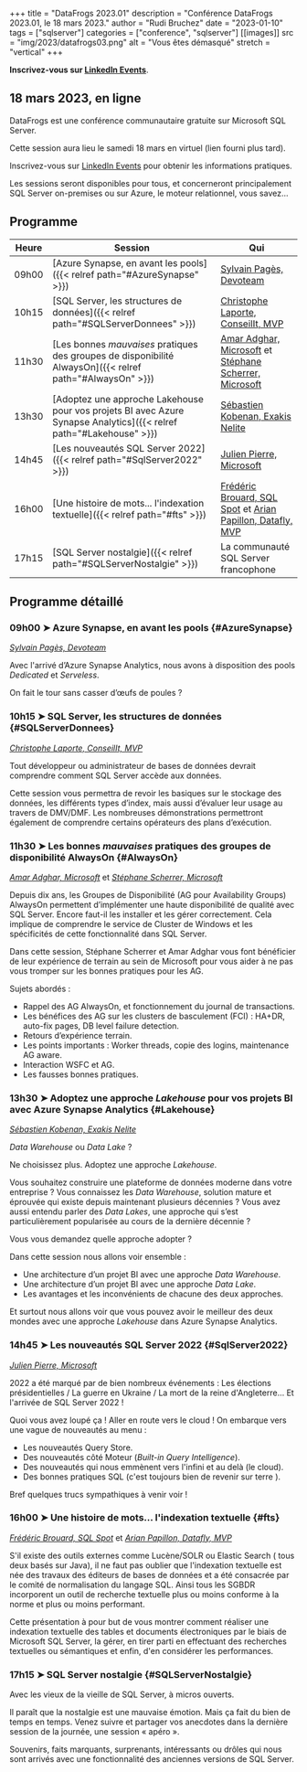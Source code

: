 +++
title = "DataFrogs 2023.01"
description = "Conférence DataFrogs 2023.01, le 18 mars 2023."
author = "Rudi Bruchez"
date = "2023-01-10"
tags = ["sqlserver"]
categories = ["conference", "sqlserver"]
[[images]]
  src = "img/2023/datafrogs03.png"
  alt = "Vous êtes démasqué"
  stretch = "vertical"
+++

**Inscrivez-vous sur [LinkedIn Events](https://www.linkedin.com/events/datafrogs2023-017018305962641874944/)**.

<!--more-->

## 18 mars 2023, en ligne

DataFrogs est une conférence communautaire gratuite sur Microsoft SQL Server.

Cette session aura lieu le samedi 18 mars en virtuel (lien fourni plus tard).

Inscrivez-vous sur [LinkedIn Events](https://www.linkedin.com/events/datafrogs2023-017018305962641874944/) pour obtenir les informations pratiques.

Les sessions seront disponibles pour tous, et concerneront principalement SQL Server on-premises ou sur Azure, le moteur relationnel, vous savez...

## Programme

| Heure | Session | Qui |
| -------- | ------ | ------ |
| 09h00 | [Azure Synapse, en avant les pools]({{< relref path="#AzureSynapse" >}}) | [Sylvain Pagès, Devoteam](https://www.linkedin.com/in/sylvain-pag%C3%A8s-2b5170107/) |
| 10h15 | [SQL Server, les structures de données]({{< relref path="#SQLServerDonnees" >}}) | [Christophe Laporte, ConseilIt, MVP](https://www.linkedin.com/in/christophelaporte/) |
| 11h30 | [Les bonnes _mauvaises_ pratiques des groupes de disponibilité AlwaysOn]({{< relref path="#AlwaysOn" >}}) | [Amar Adghar, Microsoft](https://www.linkedin.com/in/amar-adghar-22b300155/) et [Stéphane Scherrer, Microsoft](https://www.linkedin.com/in/stephanescherrer/) |
| 13h30 | [Adoptez une approche Lakehouse pour vos projets BI avec Azure Synapse Analytics]({{< relref path="#Lakehouse" >}}) | [Sébastien Kobenan, Exakis Nelite](https://www.linkedin.com/in/sebastien-kobenan/) |
| 14h45 | [Les nouveautés SQL Server 2022]({{< relref path="#SqlServer2022" >}}) | [Julien Pierre, Microsoft](https://www.linkedin.com/in/julien-pierre-15782127/) |
| 16h00 | [Une histoire de mots... l'indexation textuelle]({{< relref path="#fts" >}}) | [Frédéric Brouard, SQL Spot](https://www.linkedin.com/in/frederic-brouard-alias-sqlpro-914761) et [Arian Papillon, Datafly, MVP](https://www.linkedin.com/in/arianpapillon/) |
| 17h15 | [SQL Server nostalgie]({{< relref path="#SQLServerNostalgie" >}}) | La communauté SQL Server francophone |
## Programme détaillé

### 09h00 &#10148; Azure Synapse, en avant les pools {#AzureSynapse}

[_Sylvain Pagès, Devoteam_](https://www.linkedin.com/in/sylvain-pag%C3%A8s-2b5170107/)

Avec l'arrivé d’Azure Synapse Analytics, nous avons à disposition des pools _Dedicated_ et _Serveless_.

On fait le tour sans casser d’œufs de poules ?

### 10h15 &#10148; SQL Server, les structures de données {#SQLServerDonnees}

[_Christophe Laporte, ConseilIt, MVP_](https://www.linkedin.com/in/christophelaporte/)

Tout développeur ou administrateur de bases de données devrait comprendre comment SQL Server accède aux données.

Cette session vous permettra de revoir les basiques sur le stockage des données, les différents types d’index, mais aussi d’évaluer leur usage au travers de DMV/DMF. Les nombreuses démonstrations permettront également de comprendre certains opérateurs des plans d’exécution.

### 11h30 &#10148; Les bonnes _mauvaises_ pratiques des groupes de disponibilité AlwaysOn {#AlwaysOn}

[_Amar Adghar, Microsoft_](https://www.linkedin.com/in/amar-adghar-22b300155/) et [_Stéphane Scherrer, Microsoft_](https://www.linkedin.com/in/stephanescherrer/)

Depuis dix ans, les Groupes de Disponibilité (AG pour Availability Groups) AlwaysOn permettent d’implémenter une haute disponibilité de qualité avec SQL Server.
Encore faut-il les installer et les gérer correctement.
Cela implique de comprendre le service de Cluster de Windows et les spécificités de cette fonctionnalité dans SQL Server.

Dans cette session, Stéphane Scherrer et Amar Adghar vous font bénéficier de leur expérience de terrain au sein de Microsoft pour vous aider à ne pas vous tromper sur les bonnes pratiques pour les AG.

Sujets abordés :

- Rappel des AG AlwaysOn, et fonctionnement du journal de transactions.
- Les bénéfices des AG sur les clusters de basculement (FCI) : HA+DR, auto-fix pages, DB level failure detection.
- Retours d’expérience terrain.
- Les points importants : Worker threads, copie des logins, maintenance AG aware.
- Interaction WSFC et AG.
- Les fausses bonnes pratiques.

### 13h30 &#10148; Adoptez une approche _Lakehouse_ pour vos projets BI avec Azure Synapse Analytics {#Lakehouse}

[_Sébastien Kobenan, Exakis Nelite_](https://www.linkedin.com/in/sebastien-kobenan/)

_Data Warehouse_ ou _Data Lake_ ?

Ne choisissez plus. Adoptez une approche _Lakehouse_.

Vous souhaitez construire une plateforme de données moderne dans votre entreprise ?
Vous connaissez les _Data Warehouse_, solution mature et éprouvée qui existe depuis maintenant plusieurs décennies ?
Vous avez aussi entendu parler des _Data Lakes_, une approche qui s’est particulièrement popularisée au cours de la dernière décennie ?

Vous vous demandez quelle approche adopter ?

Dans cette session nous allons voir ensemble :

- Une architecture d’un projet BI avec une approche _Data Warehouse_.
- Une architecture d’un projet BI avec une approche _Data Lake_.
- Les avantages et les inconvénients de chacune des deux approches.

Et surtout nous allons voir que vous pouvez avoir le meilleur des deux mondes avec une approche _Lakehouse_ dans Azure Synapse Analytics.

### 14h45 &#10148; Les nouveautés SQL Server 2022 {#SqlServer2022}

[_Julien Pierre, Microsoft_](https://www.linkedin.com/in/julien-pierre-15782127/)

2022 a été marqué par de bien nombreux événements : Les élections présidentielles / La guerre en Ukraine / La mort de la reine d'Angleterre…  Et l'arrivée de SQL Server 2022 !

Quoi vous avez loupé ça !
Aller en route vers le cloud !
On embarque vers une vague de nouveautés au menu :

- Les nouveautés Query Store.
- Des nouveautés côté Moteur (_Built-in Query Intelligence_).
- Des nouveautés qui nous emmènent vers l'infini et au delà (le cloud).
- Des bonnes pratiques SQL (c'est toujours bien de revenir sur terre ).

Bref quelques trucs sympathiques à venir voir !

### 16h00 &#10148; Une histoire de mots... l'indexation textuelle {#fts}

[_Frédéric Brouard, SQL Spot_](https://www.linkedin.com/in/frederic-brouard-alias-sqlpro-914761) et [_Arian Papillon, Datafly, MVP_](https://www.linkedin.com/in/arianpapillon/)

S'il existe des outils externes comme Lucène/SOLR ou Elastic Search ( tous deux basés sur Java), il ne faut pas oublier que l'indexation textuelle est née des travaux des éditeurs de bases de données et a été consacrée par le comité de normalisation du langage SQL. Ainsi tous les SGBDR incorporent un outil de recherche textuelle plus ou moins conforme à la norme et plus ou moins performant.

Cette présentation à pour but de vous montrer comment réaliser une indexation textuelle des tables et documents électroniques par le biais de Microsoft SQL Server, la gérer, en tirer parti en effectuant des recherches textuelles ou sémantiques et enfin, d'en considérer les performances.

### 17h15 &#10148; SQL Server nostalgie {#SQLServerNostalgie}

Avec les vieux de la vieille de SQL Server, à micros ouverts.

Il paraît que la nostalgie est une mauvaise émotion. Mais ça fait du bien de temps en temps.
Venez suivre et partager vos anecdotes dans la dernière session de la journée, une session « apéro ».

Souvenirs, faits marquants, surprenants, intéressants ou drôles qui nous sont arrivés avec une fonctionnalité des anciennes versions de SQL Server.
